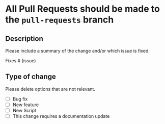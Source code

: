 # All Pull Requests should be made to the `pull-requests` branch

## Description

Please include a summary of the change and/or which issue is fixed. 

Fixes # (issue)

## Type of change

Please delete options that are not relevant.

- [ ] Bug fix 
- [ ] New feature 
- [ ] New Script
- [ ] This change requires a documentation update
